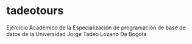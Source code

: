 # tadeotours
Ejercicio Académico de la Especialización de programación de base de datos de la Universidad Jorge Tadeo Lozano De Bogota
